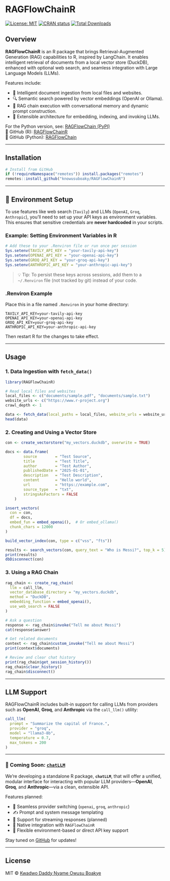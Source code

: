# RAGFlowChainR

<!-- badges: start -->
[![License: MIT](https://img.shields.io/badge/License-MIT-blue.svg)](https://opensource.org/licenses/MIT)
[![CRAN status](https://www.r-pkg.org/badges/version/RAGFlowChainR)](https://cran.r-project.org/package=RAGFlowChainR)
[![Total Downloads](https://cranlogs.r-pkg.org/badges/grand-total/RAGFlowChainR?color=orange)](https://cranlogs.r-pkg.org/badges/grand-total/RAGFlowChainR)
<!-- badges: end -->

## Overview

**RAGFlowChainR** is an R package that brings Retrieval-Augmented Generation (RAG) capabilities to R, inspired by LangChain. It enables intelligent retrieval of documents from a local vector store (DuckDB), enhanced with optional web search, and seamless integration with Large Language Models (LLMs).

Features include:

- 📂 Intelligent document ingestion from local files and websites.
- 🔍 Semantic search powered by vector embeddings (OpenAI or Ollama).
- 🧠 RAG chain execution with conversational memory and dynamic prompt construction.
- 🔌 Extensible architecture for embedding, indexing, and invoking LLMs.

For the Python version, see: [RAGFlowChain (PyPI)](https://pypi.org/project/RAGFlowChain/0.5.1/)  
🔗 GitHub (R): [RAGFlowChainR](https://github.com/knowusuboaky/RAGFlowChainR)  
🔗 GitHub (Python): [RAGFlowChain](https://github.com/knowusuboaky/RAGFlowChain)

---

## Installation

```r
# Install from GitHub
if (!requireNamespace("remotes")) install.packages("remotes")
remotes::install_github("knowusuboaky/RAGFlowChainR")
```
---

## 🔐 Environment Setup

To use features like web search (`Tavily`) and LLMs (`OpenAI`, `Groq`, `Anthropic`), you’ll need to set up your API keys as environment variables. This ensures that sensitive credentials are **never hardcoded** in your scripts.

### Example: Setting Environment Variables in R

```r
# Add these to your .Renviron file or run once per session
Sys.setenv(TAVILY_API_KEY = "your-tavily-api-key")
Sys.setenv(OPENAI_API_KEY = "your-openai-api-key")
Sys.setenv(GROQ_API_KEY = "your-groq-api-key")
Sys.setenv(ANTHROPIC_API_KEY = "your-anthropic-api-key")
```

> 💡 Tip: To persist these keys across sessions, add them to a `~/.Renviron` file (not tracked by git) instead of your code.

### .Renviron Example

Place this in a file named `.Renviron` in your home directory:

```
TAVILY_API_KEY=your-tavily-api-key
OPENAI_API_KEY=your-openai-api-key
GROQ_API_KEY=your-groq-api-key
ANTHROPIC_API_KEY=your-anthropic-api-key
```

Then restart R for the changes to take effect.

---

## Usage

### 1. Data Ingestion with `fetch_data()`

```r
library(RAGFlowChainR)

# Read local files and websites
local_files <- c("documents/sample.pdf", "documents/sample.txt")
website_urls <- c("https://www.r-project.org")
crawl_depth <- 1

data <- fetch_data(local_paths = local_files, website_urls = website_urls, crawl_depth = crawl_depth)
head(data)
```

### 2. Creating and Using a Vector Store

```r
con <- create_vectorstore("my_vectors.duckdb", overwrite = TRUE)

docs <- data.frame(
        source        = "Test Source",
        title         = "Test Title",
        author        = "Test Author",
        publishedDate = "2025-01-01",
        description   = "Test Description",
        content       = "Hello world",
        url           = "https://example.com",
        source_type   = "txt",
        stringsAsFactors = FALSE
    )

insert_vectors(
  con = con,
  df = docs,
  embed_fun = embed_openai(),  # Or embed_ollama()
  chunk_chars = 12000
)

build_vector_index(con, type = c("vss", "fts"))

results <- search_vectors(con, query_text = "Who is Messi?", top_k = 5)
print(results)
dbDisconnect(con)
```

### 3. Using a RAG Chain

```r
rag_chain <- create_rag_chain(
  llm = call_llm,
  vector_database_directory = "my_vectors.duckdb",
  method = "DuckDB",
  embedding_function = embed_openai(),
  use_web_search = FALSE
)

# Ask a question
response <- rag_chain$invoke("Tell me about Messi")
cat(response$answer)

# Get related documents
context <- rag_chain$custom_invoke("Tell me about Messi")
print(context$documents)

# Review and clear chat history
print(rag_chain$get_session_history())
rag_chain$clear_history()
rag_chain$disconnect()
```

---

## LLM Support

RAGFlowChainR includes built-in support for calling LLMs from providers such as **OpenAI**, **Groq**, and **Anthropic** via the `call_llm()` utility:

```r
call_llm(
  prompt = "Summarize the capital of France.",
  provider = "groq",
  model = "llama3-8b",
  temperature = 0.7,
  max_tokens = 200
)
```

---

### 🔧 Coming Soon: [`chatLLM`](https://github.com/knowusuboaky/chatLLM)

We’re developing a standalone R package, **`chatLLM`**, that will offer a unified, modular interface for interacting with popular LLM providers—**OpenAI**, **Groq**, and **Anthropic**—via a clean, extensible API.

Features planned:

- 🔁 Seamless provider switching (`openai`, `groq`, `anthropic`)
- ✍️ Prompt and system message templating
- 🚀 Support for streaming responses (planned)
- 🔌 Native integration with `RAGFlowChainR`
- 🔐 Flexible environment-based or direct API key support

Stay tuned on [GitHub](https://github.com/knowusuboaky/chatLLM) for updates!

---

## License

MIT © [Kwadwo Daddy Nyame Owusu Boakye](mailto:kwadwo.owusuboakye@outlook.com)
